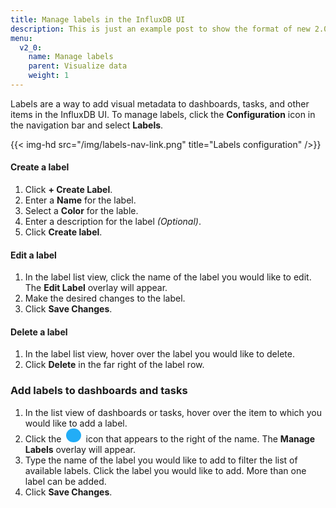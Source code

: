 ```yaml
---
title: Manage labels in the InfluxDB UI
description: This is just an example post to show the format of new 2.0 posts
menu:
  v2_0:
    name: Manage labels
    parent: Visualize data
    weight: 1
---
```


Labels are a way to add visual metadata to dashboards, tasks, and other items in the InfluxDB UI.
To manage labels, click the **Configuration** icon in the navigation bar and select **Labels**.

{{< img-hd src="/img/labels-nav-link.png" title="Labels configuration" />}}

#### Create a label
1. Click **+ Create Label**.
2. Enter a **Name** for the label.
3. Select a **Color** for the lable.
4. Enter a description for the label _(Optional)_.
5. Click **Create label**.

#### Edit a label
1. In the label list view, click the name of the label you would like to edit.
   The **Edit Label** overlay will appear.
2. Make the desired changes to the label.
3. Click **Save Changes**.

#### Delete a label
1. In the label list view, hover over the label you would like to delete.
2. Click **Delete** in the far right of the label row.

### Add labels to dashboards and tasks
1. In the list view of dashboards or tasks, hover over the item to which you would like to add a label.
2. Click the
   <span class="icon-plus" style="color:#fff;background:#22adf6;border-radius:50%;padding:.07rem .1rem;margin:0 .25rem;display: inline-block;width: 20px;height: 20px;"></span>
   icon that appears to the right of the name.
   The **Manage Labels** overlay will appear.
3. Type the name of the label you would like to add to filter the list of available labels.
   Click the label you would like to add. More than one label can be added.
4. Click **Save Changes**.

